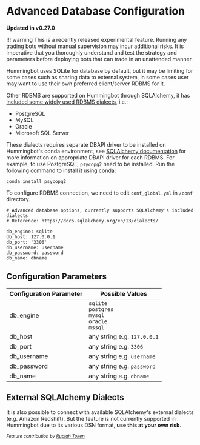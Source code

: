 # Advanced Database Configuration

**Updated in v0.27.0**

!!! warning
    This is a recently released experimental feature. Running any trading bots without manual supervision may incur additional risks. It is imperative that you thoroughly understand and test the strategy and parameters before deploying bots that can trade in an unattended manner.

Hummingbot uses SQLite for database by default, but it may be limiting for some cases such as sharing data to external system, in some cases user may want to use their own preferred client/server RDBMS for it.

Other RDBMS are supported on Hummingbot through SQLAlchemy, it has [included some widely used RDBMS dialects](https://docs.sqlalchemy.org/en/13/dialects/index.html), i.e.:

* PostgreSQL
* MySQL
* Oracle
* Microsoft SQL Server

These dialects requires separate DBAPI driver to be installed on Hummingbot's conda environment, see [SQLAlchemy documentation](https://docs.sqlalchemy.org/en/13/dialects/index.html) for more information on appropriate DBAPI driver for each RDBMS. For example, to use PostgreSQL, `psycopg2` need to be installed. Run the following command to install it using conda:
```
conda install psycopg2
```
To configure RDBMS connection, we need to edit `conf_global.yml` in `/conf` directory.

```
# Advanced database options, currently supports SQLAlchemy's included dialects
# Reference: https://docs.sqlalchemy.org/en/13/dialects/

db_engine: sqlite
db_host: 127.0.0.1
db_port: '3306'
db_username: username
db_password: password
db_name: dbname
```

## Configuration Parameters

| Configuration Parameter | Possible Values |
|---|---|
| db_engine |`sqlite`<br />`postgres`<br />`mysql`<br />`oracle`<br />`mssql`|
| db_host | any string e.g. `127.0.0.1` |
| db_port | any string e.g. `3306` |
| db_username | any string e.g. `username` |
| db_password | any string e.g. `password` |
| db_name | any string e.g. `dbname` |
</div>

## External SQLAlchemy Dialects
It is also possible to connect with available SQLAlchemy's external dialects (e.g. Amazon Redshift). But the feature is not currently supported in Hummingbot due to its various DSN format, **use this at your own risk**.

<style>
.md-typeset__table {
  min-width: 100%;
}
table {
  width: 100%;
}
</style>

<small>*Feature contribution by [Rupiah Token](https://rupiahtoken.com).*</small>